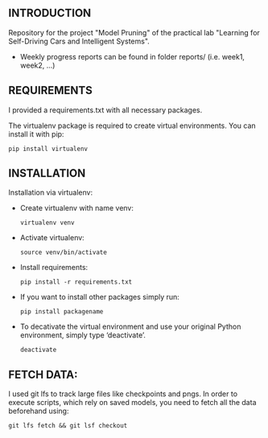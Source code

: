 INTRODUCTION
------------

Repository for the project "Model Pruning" of the practical lab "Learning for Self-Driving Cars and Intelligent Systems".

 * Weekly progress reports can be found in folder reports/ (i.e. week1, week2, ...)


REQUIREMENTS
------------

I provided a requirements.txt with all necessary packages.

The virtualenv package is required to create virtual environments. You can install it with pip:
```
pip install virtualenv
```

INSTALLATION
------------
Installation via virtualenv:


 * Create virtualenv with name venv:
    ```
    virtualenv venv
    ```

* Activate virtualenv:
    ```
    source venv/bin/activate
    ```

 * Install requirements:
    ```
    pip install -r requirements.txt
    ```

 * If you want to install other packages simply run:
    ```
    pip install packagename
    ```
 * To decativate the virtual environment and use your original Python environment, simply type ‘deactivate’.
    ```
    deactivate
    ```

FETCH DATA:
------------

I used git lfs to track large files like checkpoints and pngs. In order to execute scripts, which rely on saved models, you need to fetch all the data beforehand using:
```
git lfs fetch && git lsf checkout
```

